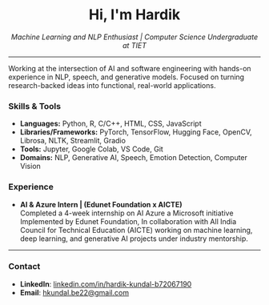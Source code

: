<h1 align="center">Hi, I'm Hardik</h1>

<p align="center">
  <em>Machine Learning and NLP Enthusiast | Computer Science Undergraduate at TIET</em>
</p>

---

Working at the intersection of AI and software engineering with hands-on experience in NLP, speech, and generative models. Focused on turning research-backed ideas into functional, real-world applications.

### Skills & Tools
- **Languages:** Python, R, C/C++, HTML, CSS, JavaScript  
- **Libraries/Frameworks:** PyTorch, TensorFlow, Hugging Face, OpenCV, Librosa, NLTK, Streamlit, Gradio  
- **Tools:** Jupyter, Google Colab, VS Code, Git  
- **Domains:** NLP, Generative AI, Speech, Emotion Detection, Computer Vision
  
### Experience
- **AI & Azure Intern | (Edunet Foundation x AICTE)**  
Completed a 4-week internship on AI Azure a Microsoft initiative Implemented by Edunet Foundation, In collaboration with All India Council for Technical Education (AICTE) working on machine learning, deep learning, and generative AI projects under industry mentorship.

---

### Contact
- **LinkedIn**: [linkedin.com/in/hardik-kundal-b72067190](https://www.linkedin.com/in/hardik-kundal-b72067190)  
- **Email**: hkundal.be22@gmail.com  
